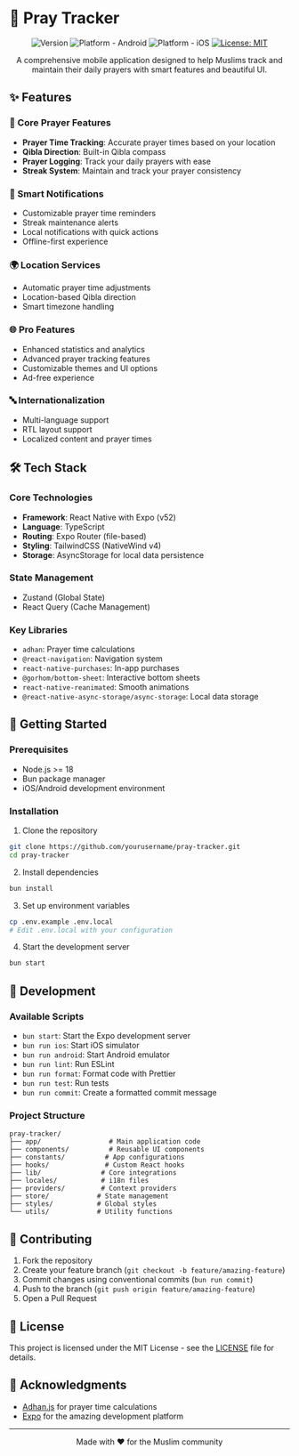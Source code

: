 # 🕌 Pray Tracker

<div align="center">

![Version](https://img.shields.io/badge/version-1.1.0--alpha.1-blue)
![Platform - Android](https://img.shields.io/badge/platform-Android-green)
![Platform - iOS](https://img.shields.io/badge/platform-iOS-black)
[![License: MIT](https://img.shields.io/badge/License-MIT-yellow.svg)](https://opensource.org/licenses/MIT)

A comprehensive mobile application designed to help Muslims track and maintain their daily prayers with smart features and beautiful UI.

</div>

## ✨ Features

### 🕌 Core Prayer Features

- **Prayer Time Tracking**: Accurate prayer times based on your location
- **Qibla Direction**: Built-in Qibla compass
- **Prayer Logging**: Track your daily prayers with ease
- **Streak System**: Maintain and track your prayer consistency

### 📱 Smart Notifications

- Customizable prayer time reminders
- Streak maintenance alerts
- Local notifications with quick actions
- Offline-first experience

### 🌍 Location Services

- Automatic prayer time adjustments
- Location-based Qibla direction
- Smart timezone handling

### 🌐 Pro Features

- Enhanced statistics and analytics
- Advanced prayer tracking features
- Customizable themes and UI options
- Ad-free experience

### 🔤 Internationalization

- Multi-language support
- RTL layout support
- Localized content and prayer times

## 🛠 Tech Stack

### Core Technologies

- **Framework**: React Native with Expo (v52)
- **Language**: TypeScript
- **Routing**: Expo Router (file-based)
- **Styling**: TailwindCSS (NativeWind v4)
- **Storage**: AsyncStorage for local data persistence

### State Management

- Zustand (Global State)
- React Query (Cache Management)

### Key Libraries

- `adhan`: Prayer time calculations
- `@react-navigation`: Navigation system
- `react-native-purchases`: In-app purchases
- `@gorhom/bottom-sheet`: Interactive bottom sheets
- `react-native-reanimated`: Smooth animations
- `@react-native-async-storage/async-storage`: Local data storage

## 🚀 Getting Started

### Prerequisites

- Node.js >= 18
- Bun package manager
- iOS/Android development environment

### Installation

1. Clone the repository

```bash
git clone https://github.com/yourusername/pray-tracker.git
cd pray-tracker
```

2. Install dependencies

```bash
bun install
```

3. Set up environment variables

```bash
cp .env.example .env.local
# Edit .env.local with your configuration
```

4. Start the development server

```bash
bun start
```

## 📱 Development

### Available Scripts

- `bun start`: Start the Expo development server
- `bun run ios`: Start iOS simulator
- `bun run android`: Start Android emulator
- `bun run lint`: Run ESLint
- `bun run format`: Format code with Prettier
- `bun run test`: Run tests
- `bun run commit`: Create a formatted commit message

### Project Structure

```
pray-tracker/
├── app/                 # Main application code
├── components/          # Reusable UI components
├── constants/          # App configurations
├── hooks/              # Custom React hooks
├── lib/               # Core integrations
├── locales/           # i18n files
├── providers/         # Context providers
├── store/            # State management
├── styles/           # Global styles
└── utils/            # Utility functions
```

## 🤝 Contributing

1. Fork the repository
2. Create your feature branch (`git checkout -b feature/amazing-feature`)
3. Commit changes using conventional commits (`bun run commit`)
4. Push to the branch (`git push origin feature/amazing-feature`)
5. Open a Pull Request

## 📝 License

This project is licensed under the MIT License - see the [LICENSE](LICENSE) file for details.

## 🙏 Acknowledgments

- [Adhan.js](https://github.com/batoulapps/adhan-js) for prayer time calculations
- [Expo](https://expo.dev) for the amazing development platform

---

<div align="center">
Made with ❤️ for the Muslim community
</div>
